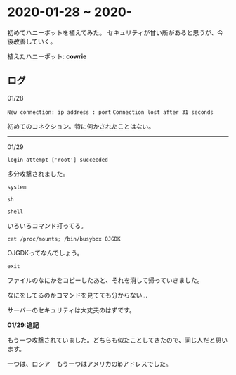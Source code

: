 # 2020-01-28 ~ 2020-

初めてハニーポットを植えてみた。
セキュリティが甘い所があると思うが、今後改善していく。

植えたハニーポット: **cowrie**

## ログ
01/28

`New connection: ip address : port`
`Connection lost after 31 seconds`

初めてのコネクション。特に何かされたことはない。

- - -

01/29

`login attempt ['root'] succeeded`

多分攻撃されました。


`system`

`sh`

`shell`

いろいろコマンド打ってる。


`cat /proc/mounts; /bin/busybox OJGDK`

OJGDKってなんでしょう。


`exit`

ファイルのなにかをコピーしたあと、それを消して帰っていきました。


なにをしてるのかコマンドを見てても分からない...

サーバーのセキュリティは大丈夫のはずです。

**01/29:追記**

もう一つ攻撃されていました。どちらも似たことしてきたので、同じ人だと思います。

一つは、ロシア　もう一つはアメリカのipアドレスでした。
